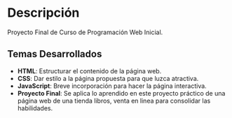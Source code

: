 # Descripción
Proyecto Final de Curso de Programación Web Inicial.

## Temas Desarrollados
- **HTML**: Estructurar el contenido de la página web.
- **CSS**: Dar estilo a la página propuesta para que luzca atractiva.
- **JavaScript**: Breve incorporación para hacer la página interactiva.
- **Proyecto Final**: Se aplica lo aprendido en este proyecto práctico de una página web de una tienda libros, venta en linea para consolidar las habilidades.


